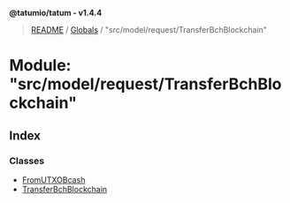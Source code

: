 **@tatumio/tatum - v1.4.4**

> [README](../README.md) / [Globals](../globals.md) / "src/model/request/TransferBchBlockchain"

# Module: "src/model/request/TransferBchBlockchain"

## Index

### Classes

* [FromUTXOBcash](../classes/_src_model_request_transferbchblockchain_.fromutxobcash.md)
* [TransferBchBlockchain](../classes/_src_model_request_transferbchblockchain_.transferbchblockchain.md)
